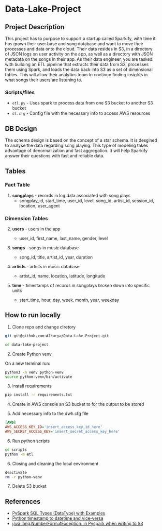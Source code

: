 # Data-Lake-Project

## Project Description

This project has to purpose to support a startup called Sparkify, with time it has grown their user base and song database and want to move their processes and data onto the cloud.
Their data resides in S3, in a directory of JSON logs on user activity on the app, as well as a directory with JSON metadata on the songs in their app.
As their data engineer, you are tasked with building an ETL pipeline that extracts their data from S3, processes them using Spark, and loads the data back into S3 as a set of dimensional tables. This will allow their analytics team to continue finding insights in what songs their users are listening to.

### Scripts/files
* `etl.py` - Uses spark to process data from one S3 bucket to another S3 bucket
* `dl.cfg` - Config file with the necessary info to access AWS resources

## DB Design

The schema design is based on the concept of a star schema. It is desgined to analyse the data regarding song playing.
This type of modeling takes advantage of denormalization and fast aggregation.
It will help Sparkify answer their questions with fast and reliable data.

## Tables 

### Fact Table

1. **songplays** - records in log data associated with song plays
   * songplay_id, start_time, user_id, level, song_id, artist_id, session_id, location, user_agent

### Dimension Tables

2. **users** - users in the app
   * user_id, first_name, last_name, gender, level

3. **songs** - songs in music database
   * song_id, title, artist_id, year, duration

4. **artists** - artists in music database
   * artist_id, name, location, latitude, longitude

5. **time** - timestamps of records in songplays broken down into specific units
   * start_time, hour, day, week, month, year, weekday



## How to run locally

1. Clone repo and change diretory

```bash
git git@github.com:Alkarya/Data-Lake-Project.git

cd data-lake-project
```

2. Create Python venv

On a new terminal run:
```bash
python3 -m venv python-venv            
source python-venv/bin/activate 
```

3. Install requirements

```bash
pip install -r requirements.txt
```

4. Create in AWS console an S3 bucket to for the output to be stored

5. Add necessary info to the dwh.cfg file

```cfg
[AWS]
AWS_ACCESS_KEY_ID='insert_access_key_id_here'
AWS_SECRET_ACCESS_KEY='insert_secret_access_key_here'
```

6. Run python scripts

```bash
cd scripts
python -m etl
```

6. Closing and cleaning the local environment

```bash
deactivate
rm -r python-venv
```

7. Delete S3 bucket

## References

* [PySpark SQL Types (DataType) with Examples](https://sparkbyexamples.com/pyspark/pyspark-sql-types-datatype-with-examples/) 
* [Python timestamp to datetime and vice-versa](https://www.programiz.com/python-programming/datetime/timestamp-datetime) 
* [java.lang.NumberFormatException: in Pyspark when writing to S3](https://stackoverflow.com/questions/71097630/java-lang-numberformatexception-in-pyspark-when-writing-to-s3)